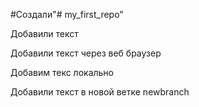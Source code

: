  #Создали"# my_first_repo" 

Добавили текст

Добавили текст через веб браузер

Добавим текс локально

Добавили текст в новой ветке newbranch